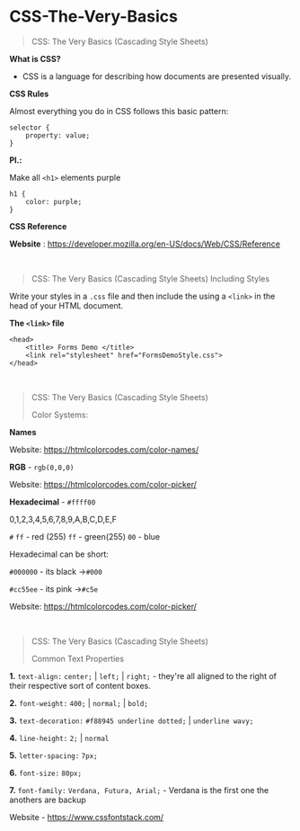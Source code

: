 # CSS-The-Very-Basics

>  
> CSS: The Very Basics (Cascading Style Sheets)
>

**What is CSS?**

- CSS is a language for describing how documents are presented visually.

**CSS Rules**

Almost everything you do in CSS follows this basic pattern:

```
selector {
    property: value;
}
```

**Pl.:**

Make all ```<h1>``` elements purple
  
```
h1 {
    color: purple;
}
```

**CSS Reference**

**Website** : https://developer.mozilla.org/en-US/docs/Web/CSS/Reference

&nbsp;

>  
> CSS: The Very Basics (Cascading Style Sheets)
> Including Styles

Write your styles in a ```.css``` file and then include the using a ```<link>``` in the head of your HTML document.

**The ```<link>``` file**

```
<head>
    <title> Forms Demo </title>
    <link rel="stylesheet" href="FormsDemoStyle.css">
</head>
```

&nbsp;

>  
> CSS: The Very Basics (Cascading Style Sheets)
> 
> Color Systems:

**Names**

Website: https://htmlcolorcodes.com/color-names/

**RGB** - ```rgb(0,0,0)```

Website: https://htmlcolorcodes.com/color-picker/

**Hexadecimal** - ```#ffff00```

0,1,2,3,4,5,6,7,8,9,A,B,C,D,E,F

```#```  ```ff``` - red (255)
```ff``` - green(255)
```00``` - blue


Hexadecimal can be short: 

```#000000``` - its black ->```#000```

```#cc55ee``` - its pink ->```#c5e```

Website: https://htmlcolorcodes.com/color-picker/

&nbsp;

>  
> CSS: The Very Basics (Cascading Style Sheets)
> 
> Common Text Properties

**1.** ```text-align:```  ```center;``` | ```left;``` | ```right;``` - they're all aligned to the right of their respective sort of content boxes.

**2.** ```font-weight:``` ```400;``` | ```normal;``` | ```bold;```

**3.** ```text-decoration:``` ```#f88945 underline dotted;``` | ```underline wavy;```

**4.** ```line-height:``` ```2;``` | ```normal```

**5.** ```letter-spacing:``` ```7px;```

**6.**  ```font-size:``` ```80px;```

**7.**  ```font-family:``` ```Verdana, Futura, Arial;``` - Verdana is the first one the anothers are backup 

Website - https://www.cssfontstack.com/


